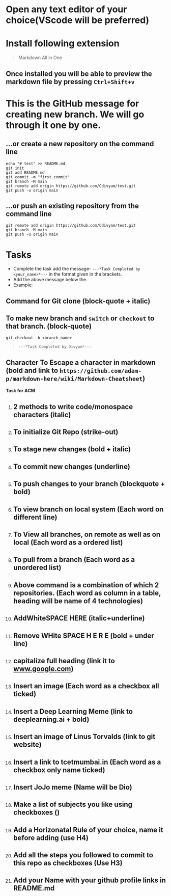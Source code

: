 # Open any text editor of your choice(VScode will be preferred)
# Install following extension
> Markdown All in One
## Once installed you will be able to preview the markdown file by pressing `Ctrl+Shift+v`

# This is the GitHub message for creating new branch. We will go through it one by one.
## …or create a new repository on the command line
```
echo "# test" >> README.md
git init
git add README.md
git commit -m "first commit"
git branch -M main
git remote add origin https://github.com/Cdivyam/test.git
git push -u origin main
```
## …or push an existing repository from the command line
```
git remote add origin https://github.com/Cdivyam/test.git
git branch -M main
git push -u origin main
```
# Tasks 
- Complete the task add the message- `---*Task Completed by <your_name>*---` in the format given in the brackets.
- Add the above message below the.
- Example:

## Command for Git clone (block-quote + italic)

## To make new branch and `switch` or `checkout` to that branch. (block-quote)
```
git checkout -b <branch_name>
```
> `---*Task Completed by Divyam*---`

## Character To Escape a character in markdown (bold and link to `https://github.com/adam-p/markdown-here/wiki/Markdown-Cheatsheet`)
**Task for ACM**

1. ## 2 methods to write code/monospace characters (italic)

2. ## To initialize Git Repo (strike-out)

3. ## To stage new changes (bold + italic)

4. ## To commit new changes (underline)

5. ## To push changes to your branch (blockquote + bold)

6. ## To view branch on local system (Each word on different line)

7. ## To View all branches, on remote as well as on local (Each word as a ordered list)

8. ## To pull from a branch (Each word as a unordered list)

9. ## Above command is a combination of which 2 repositories. (Each word as column in a table, heading will be name of 4 technologies)

10. ## AddWhiteSPACE HERE (italic+underline)

11. ## Remove     WHite SPACE H E R E (bold +     under  line)

12. ## capitalize full heading (link it to www.google.com)

13. ## Insert an image (Each word as a checkbox all ticked)

14. ## Insert a Deep Learning Meme (link to deeplearning.ai + bold)

15. ## Insert an image of Linus Torvalds (link to git website)

16. ## Insert a link to tcetmumbai.in (Each word as a checkbox only name ticked)

17. ## Insert JoJo meme (Name will be Dio)

18. ## Make a list of subjects you like using checkboxes ()

19. ## Add a Horizonatal Rule of your choice, name it before adding (use H4)

20. ## Add all the steps you followed to commit to this repo as checkboxes (Use H3)

21. ## Add your Name with your github profile links in README.md
